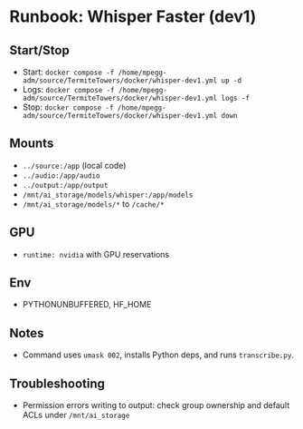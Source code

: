 # Runbook: Whisper Faster (dev1)

## Start/Stop
- Start: `docker compose -f /home/mpegg-adm/source/TermiteTowers/docker/whisper-dev1.yml up -d`
- Logs: `docker compose -f /home/mpegg-adm/source/TermiteTowers/docker/whisper-dev1.yml logs -f`
- Stop: `docker compose -f /home/mpegg-adm/source/TermiteTowers/docker/whisper-dev1.yml down`

## Mounts
- `../source:/app` (local code)
- `../audio:/app/audio`
- `../output:/app/output`
- `/mnt/ai_storage/models/whisper:/app/models`
- `/mnt/ai_storage/models/*` to `/cache/*`

## GPU
- `runtime: nvidia` with GPU reservations

## Env
- PYTHONUNBUFFERED, HF_HOME

## Notes
- Command uses `umask 002`, installs Python deps, and runs `transcribe.py`.

## Troubleshooting
- Permission errors writing to output: check group ownership and default ACLs under `/mnt/ai_storage`

